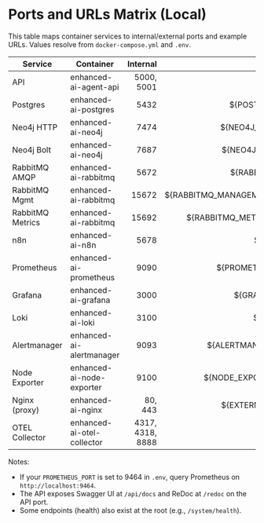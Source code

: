 # Ports and URLs Matrix (Local)

This table maps container services to internal/external ports and example URLs. Values resolve from `docker-compose.yml` and `.env`.

| Service | Container | Internal | Host (default) | Env Var | Example URL |
|---|---|---:|---:|---|---|
| API | enhanced-ai-agent-api | 5000, 5001 | 5000, 5001 | (none) | http://localhost:5000/api/docs |
| Postgres | enhanced-ai-postgres | 5432 | ${POSTGRES_PORT:-5432} | POSTGRES_PORT | psql: postgres:5432 |
| Neo4j HTTP | enhanced-ai-neo4j | 7474 | ${NEO4J_HTTP_PORT:-7474} | NEO4J_HTTP_PORT | http://localhost:7474 |
| Neo4j Bolt | enhanced-ai-neo4j | 7687 | ${NEO4J_BOLT_PORT:-7687} | NEO4J_BOLT_PORT | bolt://localhost:7687 |
| RabbitMQ AMQP | enhanced-ai-rabbitmq | 5672 | ${RABBITMQ_PORT:-5672} | RABBITMQ_PORT | amqp://localhost:5672 |
| RabbitMQ Mgmt | enhanced-ai-rabbitmq | 15672 | ${RABBITMQ_MANAGEMENT_PORT:-15672} | RABBITMQ_MANAGEMENT_PORT | http://localhost:15672 |
| RabbitMQ Metrics | enhanced-ai-rabbitmq | 15692 | ${RABBITMQ_METRICS_PORT:-15692} | RABBITMQ_METRICS_PORT | http://localhost:15692/metrics |
| n8n | enhanced-ai-n8n | 5678 | ${N8N_PORT:-5678} | N8N_PORT | http://localhost:5678 |
| Prometheus | enhanced-ai-prometheus | 9090 | ${PROMETHEUS_PORT:-9090} | PROMETHEUS_PORT | http://localhost:9090 |
| Grafana | enhanced-ai-grafana | 3000 | ${GRAFANA_PORT:-3000} | GRAFANA_PORT | http://localhost:3000 |
| Loki | enhanced-ai-loki | 3100 | ${LOKI_PORT:-3100} | LOKI_PORT | http://localhost:3100 |
| Alertmanager | enhanced-ai-alertmanager | 9093 | ${ALERTMANAGER_PORT:-9093} | ALERTMANAGER_PORT | http://localhost:9093 |
| Node Exporter | enhanced-ai-node-exporter | 9100 | ${NODE_EXPORTER_PORT:-9100} | NODE_EXPORTER_PORT | http://localhost:9100/metrics |
| Nginx (proxy) | enhanced-ai-nginx | 80, 443 | ${EXTERNAL_PORT:-80}, 443 | EXTERNAL_PORT | http://localhost:80 |
| OTEL Collector | enhanced-ai-otel-collector | 4317, 4318, 8888 | 4317, 4318, 8888 | (none) | http://localhost:8888/metrics |

Notes:
- If your `PROMETHEUS_PORT` is set to 9464 in `.env`, query Prometheus on `http://localhost:9464`.
- The API exposes Swagger UI at `/api/docs` and ReDoc at `/redoc` on the API port.
- Some endpoints (health) also exist at the root (e.g., `/system/health`).
